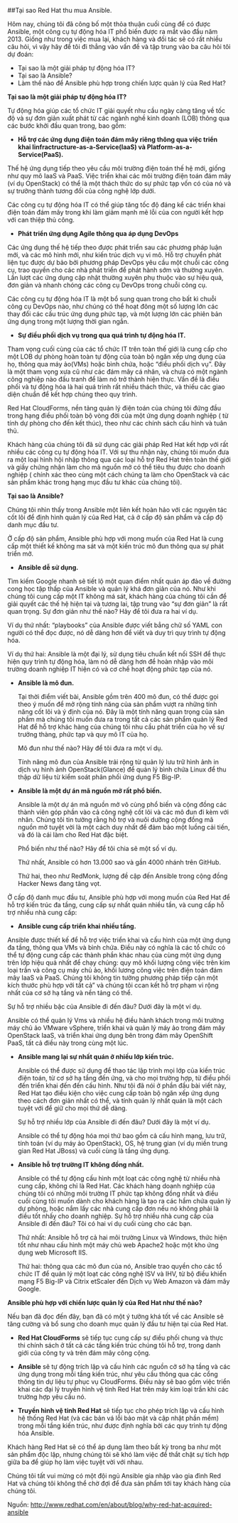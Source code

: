 ##Tại sao Red Hat thu mua Ansible.

Hôm nay, chúng tôi đã công bố một thỏa thuận cuối cùng để có được Ansible, một công cụ tự động hóa IT phổ biến được ra mắt vào đầu năm 2013. Giống như trong việc mua lại, khách hàng và đối tác sẽ có rất nhiều câu hỏi, vì vậy hãy để tôi đi thẳng vào vấn đề và tập trung vào ba câu hỏi tôi dự đoán:

-	Tại sao là một giải pháp tự động hóa IT?
-	Tại sao là Ansible?
-	Làm thế nào để Ansible phù hợp trong chiến lược quản lý của Red Hat?

**Tại sao là một giải pháp tự động hóa IT?**

Tự động hóa giúp các tổ chức IT giải quyết nhu cầu ngày càng tăng về tốc độ và sự  đơn giản xuất phát từ các ngành nghề kinh doanh (LOB) thông qua các bước khởi đầu quan trong, bao gồm:

-	**Hỗ trợ các ứng dụng điện toán đám mây riêng thông qua việc triển khai Iinfractructure-as-a-Service(IaaS) và Platform-as-a-Service(PaaS).**

  Thế hệ ứng dụng tiếp theo yêu cầu môi trường điện toán thế hệ mới, giống như quy mô IaaS và PaaS. Việc triển khai các môi    trường điện toán đám mây (ví dụ OpenStack) có thể là một thách thức do sự phức tạp vốn có của nó và sự trưởng thành tương    đối của công nghệ lớp dưới.

  Các công cụ tự động hóa IT có thể giúp tăng tốc độ đáng kể các triển khai điện toán đám mây trong khi làm giảm mạnh mẽ lỗi   của con người kết hợp với can thiệp thủ công.

-	**Phát triển ứng dụng Agile thông qua áp dụng DevOps**

  Các ứng dụng thế hệ tiếp theo được phát triển sau các phương pháp luận mới, và các mô hình mới, như kiến trúc dịch vụ vi     mô. Hỗ trợ chuyển phát liện tục được dự bảo bởi phương pháp DevOps yêu cầu một chuỗi các công cụ, trao quyền cho các nhà     phát triển để phát hành sớm và thường xuyên. Lần lượt các ứng dụng cập nhật thường xuyên phụ thuộc vào sự hiệu quả, đơn      giản và nhanh chóng các công cụ DevOps trong chuỗi công cụ.

  Các công cụ tự động hóa IT là một bổ sung quan trong cho bất kì chuỗi công cụ DevOps nào, như chúng có thể hoạt đông một số   lượng lớn các thay đổi các cấu trúc ứng dụng phức tạp, và một lượng lớn các phiên bản ứng dụng trong một lượng thời gian     ngắn.
  
-	**Sự điều phối dịch vụ trong qua quá trình tự động hóa IT.**

  Tham vọng cuối cùng của các tổ chức IT trên toàn thế giới là cung cấp cho một LOB dự phòng hoàn toàn tự động của toàn bộ     ngăn xếp ưng dụng của họ, thông qua máy ảo(VMs) hoặc bình chứa, hoặc “điều phối dịch vụ”. Đây là một tham vọng xưa cũ như    các đám mây cá nhân, và chưa có một ngành công nghiệp nào đấu tranh để làm nó trở thành hiện thực. Vấn đề là điều phối và    tự động hóa là hai quá trình rất nhiều thách thức, và thiếu các giao diện chuẩn để kết hợp chúng theo quy trình.

  Red Hat CloudForms, nền tảng quản lý điện toán của chúng tôi đứng đầu trong hạng điều phối toàn bộ vòng đời của một ứng      dụng doanh nghiệp ( từ tính dự phòng cho đến kết thúc), theo như các chính sách cấu hình và tuân thủ.

  Khách hàng của chúng tôi đã sử dụng các giải pháp Red Hat kết hợp với rất nhiều các công cụ tự động hóa IT. Với sự thu nhận   này, chúng tôi muốn đưa ra một loại hình hội nhập thông qua các loại hỗ trợ Red Hat trên toàn thế giới và giấy chứng nhận    làm cho mã nguồn mở có thể tiêu thụ được cho doanh nghiệp ( chính xác theo cùng một cách chúng ta làm cho OpenStack và các   sản phẩm khác trong hạng mục đầu tư khác của chúng tôi).

**Tại sao là Ansible?**

Chúng tôi nhìn thấy trong Ansible một liên kết hoàn hảo với các nguyên tác cốt lõi để định hình quản lý của Red Hat, cả ở cấp độ sản phẩm và cấp độ danh mục đầu tư.

Ở cấp độ sản phẩm, Ansible phù hợp với mong muốn của Red Hat là cung cấp một thiết kế không ma sát và một kiến trúc mô đun thông qua sự phát triển mở.

-	**Ansible dễ sử dụng.**

  Tìm kiếm Google nhanh sẽ tiết lộ một quan điểm nhất quán áp đảo về đường cong học tập thấp của Ansible và quản lý khá đơn    giản của nó. Như khi chúng tôi cung cấp một IT không má sát, khách hàng của chúng tôi cần để giải quyết các thế hệ hiện tại   và tương lai, tập trung vào “sự đơn giản” là rất quan trọng. Sự đơn giản như thế nào? Hãy để tôi đưa ra hai ví dụ.

  Ví dụ thứ nhất: “playbooks” của Ansible được viết bẳng chữ số YAML con người có thể đọc được, nó dễ dàng hơn để viết và duy   trì quy trình tự động hóa.
  
  Ví dụ thứ hai: Ansible là một đại lý, sử dụng tiêu chuẩn kết nối SSH để thực hiện quy trình tự động hóa, làm nó dễ dàng hơn   để hoàn nhập vào môi trường doanh nghiệp IT hiện có và cơ chế hoạt động phức tạp của nó.

- **Ansible là mô đun.**

  Tại thời điểm viết bài, Ansible gồm trên 400 mô đun, có thể được gọi theo ý muốn để mở rộng tính năng của sản phẩm vượt ra   những tính năng cốt lõi và ý định của nó. Đây là một tính năng quan trọng của sản phầm mà chúng tôi muốn đưa ra trong tất    cả các sản phẩm quản lý Red Hat để hỗ trợ khác hàng của chúng tôi nhu cầu phát triển của họ về sự trưởng thàng, phức tạp và   quy mô IT của họ.

  Mô đun như thế nào? Hãy để tôi đưa ra một ví dụ.
  
  Tính năng mô đun của Ansible trải rộng từ quản lý lưu trữ hình ảnh in dịch vụ hình ảnh OpenStack(Glance) để quản lý bình     chứa Linux để thu thập dữ liệu từ kiểm soát phân phối ứng dụng F5 Big-IP.

- **Ansible là một dự án mã nguồn mở rất phổ biến.**
 
  Ansible là một dự án mã nguồn mở vô cùng phổ biến và cộng đồng các thành viên góp phần vào cả công nghệ cốt lõi và các mô    đun   đi kèm với nhân. Chúng tôi tin tưởng rằng hỗ trợ và nuôi dưỡng cộng đồng mã nguồn mở tuyệt vời là một cách duy nhất    để đảm bảo một luồng cải tiến, và đó là cái làm cho Red Hat đặc biệt.

  Phổ biến như thế nào?  Hãy để tôi chia sẽ một số ví dụ.
  
  Thứ nhất, Ansible có hơn 13.000 sao và gần 4000 nhánh trên GitHub.
  
  Thứ hai, theo như RedMonk, lượng đề cập đến Ansible trong cộng đồng Hacker News đang tăng vọt.

Ở cấp độ danh mục đầu tư, Ansible phù hợp với mong muốn của Red Hat để hỗ trợ kiến trúc đa tầng, cung cấp sự nhất quán nhiều tần, và cung cấp hỗ trợ nhiều nhà cung cấp:

-	**Ansible cung cấp triển khai nhiều tầng.**

  Ansible được thiết kế để hỗ trợ việc triển khai và cấu hình của một ứng dụng đa tầng, thông qua VMs và bình chứa. Điều này   có nghĩa là các tổ chức có thể tự động cung cấp các thành phần khác nhau của cùng một ứng dụng trên lớp hiệu quả nhất để     chạy chúng: quy mô khối lượng công việc trên kim loại trần và công cụ máy chủ ảo, khối lương công việc trên điện toán đám    mây IaaS và PaaS. Chúng tôi không tin tưởng phương pháp tiếp cận một kích thước phù hợp với tất cả” và chúng tôi ccan kết    hỗ trợ phạm vi rộng nhất của cơ sở hạ tầng và nền tảng có thể.

  Sự hỗ trợ nhiều bậc của Ansible đi đến đâu? Dưới đây là một ví dụ.
  
  Ansible có thể quản lý Vms và nhiều hệ điều hành khách trong môi trường máy chủ ảo VMware vSphere, triển khai và quản lý     máy ảo trong đám mây OpenStack IaaS, và triển khai ứng dụng bên trong đám mây OpenShift PaaS, tất cả điều này trong cùng     một lúc.

- **Ansible mang lại sự nhất quán ở nhiều lớp kiến trúc.**

  Ansible có thể được sử dụng để thao tác lập trình mọi lớp của kiến trúc điện toán, từ cơ sở hạ tầng đến ứng, và cho mọi      trường hợp, từ điều phối đến triển khai đến đến cấu hình. Như tôi đã nói ở phần đầu bài viết này, Red Hat tạo điều kiện cho   việc cung cấp toàn bộ ngăn xếp ứng dụng theo cách đơn giản nhất có thể, và tính quản lý nhất quán là một cách tuyệt với để   giữ cho mọi thứ dễ dàng.

  Sự hỗ trợ nhiều lớp của Ansible đi đến đâu? Dưới đây là một ví dụ.
  
  Ansible có thể tự động hóa mọi thứ bao gồm cả cấu hình mạng, lưu trữ, tính toán (ví dụ máy ảo OpenStack), OS, hệ trung gian   (ví dụ miền trung gian Red Hat JBoss) và cuối cùng là tầng ứng dụng.
  
- **Ansible hỗ trợ trường IT không đồng nhất.**

  Ansible có thể tự động cấu hình một loạt các công nghệ từ nhiều nhà cung cấp, không chỉ là Red Hat. Các khách hàng doanh     nghiệp của chúng tôi có những môi trường IT phức tạp không đồng nhất và điều cuối cùng tôi muốn dành cho khách hàng là tạo   ra các hầm chứa quản lý dự phòng, hoặc nắm lấy các nhà cung cấp đơn nếu nó không phải là điều tốt nhấy cho doanh nghiệp. 
  Sự hỗ trợ nhiều nhà cung cấp của Ansible đi đến đâu? Tôi có hai ví dụ cuối cùng cho các bạn.
  
  Thứ nhất: Ansible hỗ trợ cả hai môi trường Linux và Windows, thức hiện tốt như nhau cấu hình một máy chủ web Apache2 hoặc    một kho ứng dụng web Microsoft IIS.
  
  Thứ hai: thông qua các mô đun của nó, Ansible trao quyền cho các tổ chức IT để quản lý một loạt các công nghệ ISV và IHV,    từ bộ điều khiển mạng F5 Big-IP và Citrix etScaler đến Dịch vụ Web Amazon và đám mây Google.
  
**Ansible phù hợp với chiến lược quản lý của Red Hat như thế nào?**

Nếu bạn đã đọc đến đây, bạn đã có một ý tưởng khá tốt về các Ansible sẽ tăng cường và bổ sung cho doanh mục quản lý đầu tư   hiện tại của Red Hat.

- **Red Hat CloudForms** sẽ tiếp tục cung cấp sự điều phối chung và thực thi chính sách ở tất cả các tầng kiến trúc chúng tôi hỗ trợ, trong danh giới của công ty và trên đám mây công cộng.

- **Ansible** sẽ tự động trích lập và cấu hình các nguồn cở sở hạ tầng và các ứng dụng trong mỗi tầng kiến trúc, như yêu cầu thông qua các cổng thông tin dự liệu tự phục vụ CloudForms. Điều này sẽ bao gồm việc triển khai các đại lý truyền hình vệ tinh Red Hat trên máy kim loại trần khi các trường hợp yêu cầu nó.

- **Truyền hình vệ tinh Red Hat** sẽ tiếp tục cho phép trích lập và cấu hình hệ thống Red Hat (và các bản vá lỗi bảo mật và cập nhật phần mềm) trong mỗi tầng kiến trúc, như được định nghĩa bởi các quy trình tự động hóa Ansible. 

Khách hàng Red Hat sẽ có thể áp dụng làm theo bất kỳ trong ba như một sản phẩm độc lập, nhưng chúng tôi sẽ khó làm việc để thắt chặt sự tích hợp giữa ba để giúp họ làm việc tuyệt vời với nhau.

Chúng tôi tất vui mừng có một đội ngủ Ansible gia nhập vào gia đình Red Hat và chúng tôi không thể chờ đợi để đưa sản phẩm tới tay khách hàng của chúng tôi.


Nguồn: http://www.redhat.com/en/about/blog/why-red-hat-acquired-ansible
